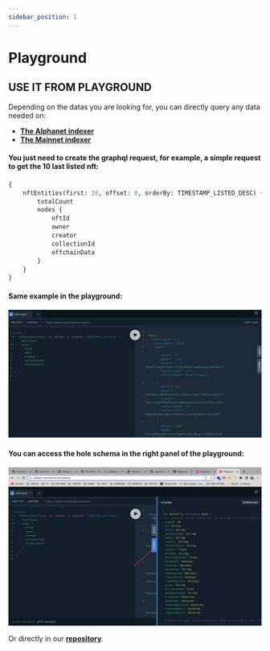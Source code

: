 ```yaml
---
sidebar_position: 1
---
```


# Playground

## USE IT FROM PLAYGROUND

Depending on the datas you are looking for, you can directly query any data needed on:

-   **[The Alphanet indexer](https://indexer-alphanet.ternoa.dev/)**
-   **[The Mainnet indexer](https://indexer-mainnet.ternoa.network/)**

#### You just need to create the graphql request, for example, a simple request to get the 10 last listed nft:

```graphql
{
	nftEntities(first: 10, offset: 0, orderBy: TIMESTAMP_LISTED_DESC) {
		totalCount
		nodes {
			nftId
			owner
			creator
			collectionId
			offchainData
		}
	}
}
```

#### Same example in the playground:

![example](./playground-example.png)

#### You can access the hole schema in the right panel of the playground:

![playgroundPanel](./playground-schema.png)

Or directly in our **[repository](https://github.com/capsule-corp-ternoa/ternoa-subql/blob/main/schema.graphql)**.
